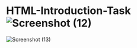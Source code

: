 # HTML-Introduction-Task![Screenshot (12)](https://github.com/GaneshPawar02/HTML-Introduction-Task/assets/136563370/057f1b16-d949-4d77-b08b-24ed356c533d)
![Screenshot (13)](https://github.com/GaneshPawar02/HTML-Introduction-Task/assets/136563370/58fe4609-266f-4138-98ff-72024ff7633e)
